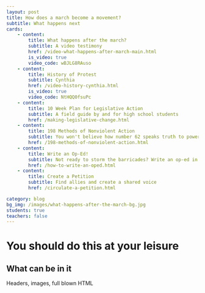 ```yaml
---
layout: post
title: How does a march become a movement?
subtitle: What happens next
cards:
    - content: 
        title: What happens after the march?
        subtitle: A video testimony
        href: /video-what-happens-after-march-main.html
        is_video: true
        video_code: wBJLG8RAuso
    - content: 
        title: History of Protest
        subtitle: Cynthia
        href: /video-history-cynthia.html
        is_video: true
        video_code: NtHQQ0fsuPc
    - content:
        title: 10 Week Plan for Legislative Action
        subtitle: A field guide by and for high school students
        href: /making-legislative-change.html
    - content:
        title: 198 Methods of Nonviolent Action
        subtitle: You won't believe how number 62 speaks truth to power
        href: /198-methods-of-nonviolent-action.html
    - content:
        title: Write an Op-Ed!
        subtitle: Not ready to storm the barricades? Write an op-ed in your local newspaper.
        href: /how-to-write-an-oped.html   
    - content:
        title: Create a Petition
        subtitle: Find allies and create a shared voice
        href: /circulate-a-petition.html  

category: blog
bg_img: /images/what-happens-after-the-march-bg.jpg
students: true
teachers: false
---
```


You should do this at your leisure
==================================

## What can be in it

Headers, images, full blown HTML
